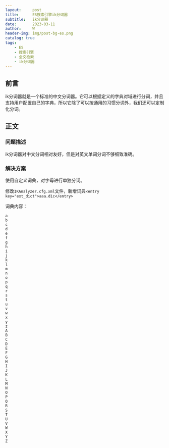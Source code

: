 ```yaml
---
layout:     post
title:      ES搜索引擎ik分词器
subtitle:   ik分词器
date:       2023-03-11
author:     W
header-img: img/post-bg-es.png
catalog: true
tags:
    - ES
    - 搜索引擎
    - 全文检索
    - ik分词器
---
```


## 前言

ik分词器就是一个标准的中文分词器。它可以根据定义的字典对域进行分词，并且支持用户配置自己的字典，所以它除了可以按通用的习惯分词外，我们还可以定制化分词。

## 正文

### 问题描述

ik分词器对中文分词相对友好，但是对英文单词分词不够细致准确。

### 解决方案

使用自定义词典，对字母进行单独分词。

修改`IKAnalyzer.cfg.xml`文件，新增词典`<entry key="ext_dict">aaa.dic</entry>`

词典内容：

```
a
b
c
d
e
f
g
h
i
j
k
l
m
n
o
p
q
r
s
t
u
v
w
x
y
z
A
B
C
D
E
F
G
H
I
J
K
L
M
N
O
P
Q
R
S
T
U
V
W
X
Y
Z
```


